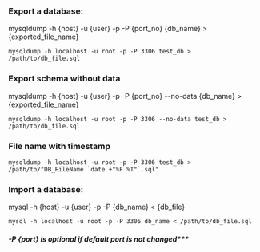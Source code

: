 ### Export a database:
mysqldump -h {host} -u {user} -p -P {port_no} {db_name} > {exported_file_name}

````
mysqldump -h localhost -u root -p -P 3306 test_db > /path/to/db_file.sql
````

### Export schema without data 
mysqldump -h {host} -u {user} -p -P {port_no} --no-data {db_name} > {exported_file_name}

````
mysqldump -h localhost -u root -p -P 3306 --no-data test_db > /path/to/db_file.sql
````


### File name with timestamp
````
mysqldump -h localhost -u root -p -P 3306 test_db > /path/to/"DB_FileName `date +"%F %T"`.sql"
````


### Import a database: 
mysql -h {host} -u {user} -p -P {db_name} < {db_file} 

````
mysql -h localhost -u root -p -P 3306 db_name < /path/to/db_file.sql
````


##### -P {port} is optional if default port is not changed***
